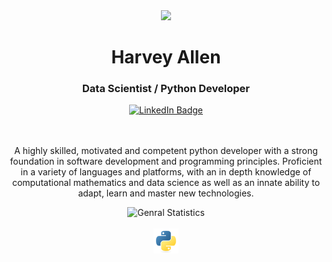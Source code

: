 <div id="header" align="center">
<img src="https://media.licdn.com/dms/image/C4E03AQFL1UprKtFDsA/profile-displayphoto-shrink_800_800/0/1660999972071?e=1691020800&v=beta&t=3PHzyynjji25kivP1-FkMRi7-9WPNSC0ho2LvXPS95M" width="150"/>
<h1>Harvey Allen</h1>
<h3>Data Scientist / Python Developer</h3>
<a href="https://www.linkedin.com/in/harveyallen/">
<img src="https://img.shields.io/badge/LinkedIn-blue?style=for-the-badge&logo=linkedin&logoColor=white" alt="LinkedIn Badge"/>
</a>
</div>
<div id="body" align="center">
<br></br>
<p>
A highly skilled, motivated and competent python developer with a strong foundation in software development and programming principles. Proficient in a variety of languages and platforms, with an in depth knowledge of computational mathematics and data science as well as an innate ability to adapt, learn and master new technologies.
</p>
<img src="http://github-readme-streak-stats.herokuapp.com?user=harvey-allen&theme=dark&background=000000" alt="Genral Statistics" width="400"/>
<br></br>
<img src="https://github.com/devicons/devicon/blob/master/icons/python/python-original.svg" title="Python" alt="Python" width="40" height="40"/>
</div>
